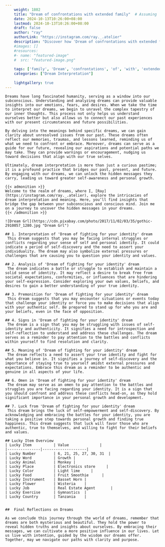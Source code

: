 ```yaml
---
    weight: 1802
    title: "Dream of confrontations with extended family"  # Assuming 'title' column exists
    date: 2024-10-13T10:26:00+08:00
    lastmod: 2024-10-13T10:26:00+08:00
    draft: false
    author: "ray"
    authorLink: "https://instagram.com/ray._.atelier"
    description: "Discover how 'Dream of confrontations with extended family' can interpret your future and uncover its significant meanings in your life."
    #images: []
    #resources:
    #- name: "featured-image"
    #  src: "featured-image.png"
    
    tags: ['family', 'Dream', 'confrontations', 'of', 'with', 'extended']
    categories: ["Dream Interpretation"]
    
    lightgallery: true
---
```

    
    Dreams have long fascinated humanity, serving as a window into our subconscious. Understanding and analyzing dreams can provide valuable insights into our emotions, fears, and desires. When we take the time to interpret our dreams, we begin to unravel the complex tapestry of our inner thoughts. This process not only helps us understand ourselves better but also allows us to connect our past experiences with our present circumstances and future possibilities.
    
    By delving into the meanings behind specific dreams, we can gain clarity about unresolved issues from our past. These dreams often reflect our memories, traumas, and lessons learned, reminding us of what we need to confront or embrace. Moreover, dreams can serve as a guide for our future, revealing our aspirations and potential paths we may take. They can provide warnings or encouragement, nudging us toward decisions that align with our true selves.
    
    Ultimately, dream interpretation is more than just a curious pastime; it is a profound practice that bridges our past, present, and future. By engaging with our dreams, we can unlock the hidden messages they carry, leading us toward greater self-awareness and personal growth.
    
    {{< admonition >}}
    Welcome to the realm of dreams, where I, [Ray](https://instagram.com/ray._.atelier), explore the intricacies of dream interpretation and meaning. Here, you’ll find insights that bridge the gap between your subconscious and conscious mind. Join me on a journey to uncover the hidden messages in your dreams.
    {{< /admonition >}}
    
    ![Dream Grl](https://cdn.pixabay.com/photo/2017/11/02/03/35/gothic-2910057_1280.jpg "Dream Grl")
    
    ## 1. Interpretation of 'Dream of fighting for your identity' dream
     This dream suggests that you may be facing internal struggles or conflicts regarding your sense of self and personal identity. It could indicate a period of self-discovery and the need to assert your individuality. The dream may also symbolize external pressures or challenges that are causing you to question your identity and values.
    
    ## 2. Analysis of 'Dream of fighting for your identity' dream
     The dream indicates a battle or struggle to establish and maintain a solid sense of identity. It may reflect a desire to break free from societal expectations, conformities, or influences that are hindering your self-expression. Consider exploring your own values, beliefs, and desires to gain a better understanding of your true identity.
    
    ## 3. Premonition for 'Dream of fighting for your identity' dream
     This dream suggests that you may encounter situations or events today that challenge your identity or force you to make decisions that align with your authentic self. Be prepared to stand up for who you are and your beliefs, even in the face of opposition.
    
    ## 4. Signs in 'Dream of fighting for your identity' dream
     The dream is a sign that you may be struggling with issues of self-identity and authenticity. It signifies a need for introspection and self-reflection to understand and address these challenges. The dream serves as a reminder to pay attention to the battles and conflicts within yourself to find resolution and clarity.
    
    ## 5. Meaning of 'Dream of fighting for your identity' dream
     The dream reflects a need to assert your true identity and fight for what you believe in. It signifies a journey of self-discovery and the importance of staying true to yourself amidst external pressures and expectations. Embrace this dream as a reminder to be authentic and genuine in all aspects of your life.
    
    ## 6. Omen in 'Dream of fighting for your identity' dream
     The dream may serve as an omen to pay attention to the battles and struggles you are facing regarding your identity. It is a sign that you should confront and address these conflicts head-on, as they hold significant importance in your personal growth and development.
    
    ## 7. Luck from 'Dream of fighting for your identity' dream
     This dream brings the luck of self-empowerment and self-discovery. By acknowledging and embracing the battles for your identity, you are taking a positive step towards personal growth and finding true happiness. This dream suggests that luck will favor those who are authentic, true to themselves, and willing to fight for their beliefs and values.
    
    ## Lucky Item Overview
    | Lucky Item          | Value              |
    |---------------|--------------------|
    | Lucky Number        | 6, 21, 25, 27, 30, 31  |
    | Lucky Word          | Growth |
    | Lucky Animal        | Monkey |
    | Lucky Place         | Electronics store     |
    | Lucky Color         | Light lime     |
    | Lucky Food          | Fruit Smoothie      |
    | Lucky Instrument    | Basset Horn |
    | Lucky Flower        | Wisteria    |
    | Lucky Job           | Real Estate Agent       |
    | Lucky Exercise      | Gymnastics  |
    | Lucky Country       | Tanzania    |
    
    
    ##  Final Reflections on Dreams
    
    As we conclude this journey through the world of dreams, remember that dreams are both mysterious and beautiful. They hold the power to reveal hidden truths and insights about ourselves. By embracing their messages, we can cultivate a more positive influence in our lives. Let us live with intention, guided by the wisdom our dreams offer. Together, may we navigate our paths with clarity and purpose.
    
